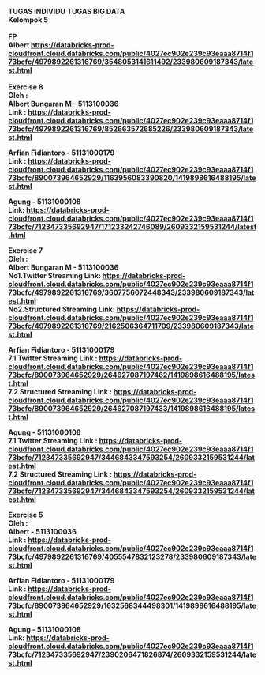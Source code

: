 <b>TUGAS INDIVIDU</b>
<b>TUGAS BIG DATA</b><br />
<b>Kelompok 5</b>
<br /><br/>
<b> FP <b>
<br/>
<b>Albert</b> https://databricks-prod-cloudfront.cloud.databricks.com/public/4027ec902e239c93eaaa8714f173bcfc/4979892261316769/3548053141611492/233980609187343/latest.html
<br /><br />
<b>Exercise 8</b>
<br />
Oleh : <br />
<b>Albert Bungaran M                      -  5113100036 </b><br />
Link : https://databricks-prod-cloudfront.cloud.databricks.com/public/4027ec902e239c93eaaa8714f173bcfc/4979892261316769/852663572685226/233980609187343/latest.html <br />

<b>Arfian Fidiantoro                      -  51131000179</b><br />
Link : https://databricks-prod-cloudfront.cloud.databricks.com/public/4027ec902e239c93eaaa8714f173bcfc/890073964652929/1163956083390820/1419898616488195/latest.html<br />

<b>Agung                                  -  51131000108</b><br />
Link: https://databricks-prod-cloudfront.cloud.databricks.com/public/4027ec902e239c93eaaa8714f173bcfc/712347335692947/171233242746089/2609332159531244/latest.html <br />

<b>Exercise 7</b><br />
Oleh : <br />
<b>Albert Bungaran M            -  5113100036 </b><br />
No1.Twitter Streaming 
Link: https://databricks-prod-cloudfront.cloud.databricks.com/public/4027ec902e239c93eaaa8714f173bcfc/4979892261316769/3607756072448343/233980609187343/latest.html<br />
No2.Structured Streaming 
Link: https://databricks-prod-cloudfront.cloud.databricks.com/public/4027ec902e239c93eaaa8714f173bcfc/4979892261316769/2162506364711709/233980609187343/latest.html
<br />

<b>Arfian Fidiantoro            -  51131000179</b><br />
7.1 Twitter Streaming
Link  : https://databricks-prod-cloudfront.cloud.databricks.com/public/4027ec902e239c93eaaa8714f173bcfc/890073964652929/264627087197462/1419898616488195/latest.html<br />
7.2 Structured Streaming
Link  : https://databricks-prod-cloudfront.cloud.databricks.com/public/4027ec902e239c93eaaa8714f173bcfc/890073964652929/264627087197433/1419898616488195/latest.html<br />

<b>Agung                        -  51131000108</b><br />
7.1 Twitter Streaming
Link  : https://databricks-prod-cloudfront.cloud.databricks.com/public/4027ec902e239c93eaaa8714f173bcfc/712347335692947/3446843347593254/2609332159531244/latest.html<br />
7.2 Structured Streaming
Link  : https://databricks-prod-cloudfront.cloud.databricks.com/public/4027ec902e239c93eaaa8714f173bcfc/712347335692947/3446843347593254/2609332159531244/latest.html<br />

<b>Exercise 5</b><br />
Oleh : <br />
<b>Albert                     -  5113100036 </b><br />
Link :  https://databricks-prod-cloudfront.cloud.databricks.com/public/4027ec902e239c93eaaa8714f173bcfc/4979892261316769/4055547832123278/233980609187343/latest.html<br />

<b>Arfian Fidiantoro          -  51131000179</b><br />
Link : https://databricks-prod-cloudfront.cloud.databricks.com/public/4027ec902e239c93eaaa8714f173bcfc/890073964652929/1632568344498301/1419898616488195/latest.html

<b>Agung                      -  51131000108</b><br />
Link: https://databricks-prod-cloudfront.cloud.databricks.com/public/4027ec902e239c93eaaa8714f173bcfc/712347335692947/2390206471826874/2609332159531244/latest.html


